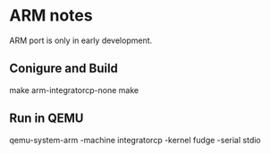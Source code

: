 # ARM notes

ARM port is only in early development.

## Conigure and Build

make arm-integratorcp-none
make

## Run in QEMU

qemu-system-arm -machine integratorcp -kernel fudge -serial stdio
